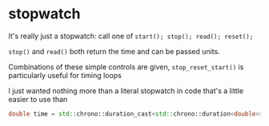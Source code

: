 # stopwatch
It's really just a stopwatch: call one of `start(); stop(); read(); reset();`      
       
`stop()` and `read()` both return the time and can be passed units.        
       
Combinations of these simple controls are given, `stop_reset_start()` is particularly useful for timing loops       
           
I just wanted nothing more than a literal stopwatch in code that's a little easier to use than        
```c++
double time = std::chrono::duration_cast<std::chrono::duration<double>>(std::chrono::high_resolution_clock::now().time_since_epoch()).count();
```
